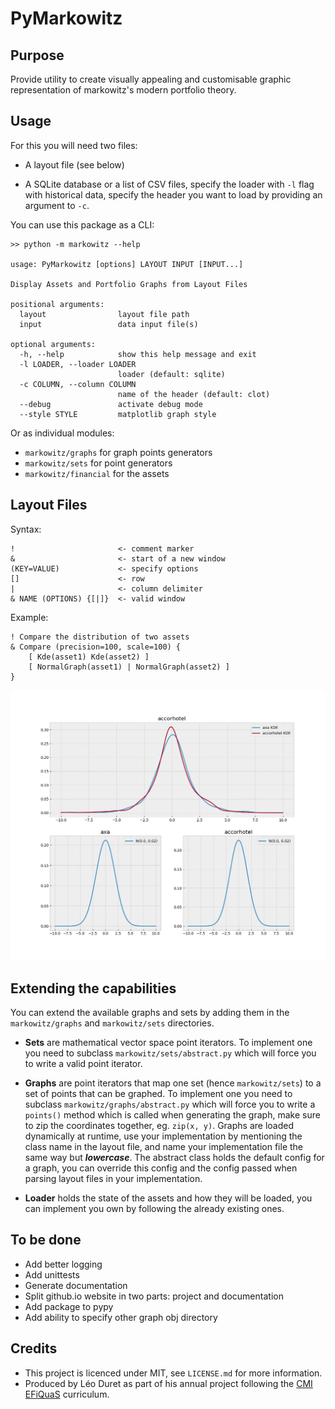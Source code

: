 # PyMarkowitz

## Purpose

Provide utility to create visually appealing and customisable graphic representation of markowitz's
modern portfolio theory.

## Usage

For this you will need two files:

- A layout file (see below)

- A SQLite database or a list of CSV files, specify the loader with `-l` flag with historical data,
  specify the header you want to load by providing an argument to `-c`.

You can use this package as a CLI:

```
>> python -m markowitz --help

usage: PyMarkowitz [options] LAYOUT INPUT [INPUT...]

Display Assets and Portfolio Graphs from Layout Files

positional arguments:
  layout                layout file path
  input                 data input file(s)

optional arguments:
  -h, --help            show this help message and exit
  -l LOADER, --loader LOADER
                        loader (default: sqlite)
  -c COLUMN, --column COLUMN
                        name of the header (default: clot)
  --debug               activate debug mode
  --style STYLE         matplotlib graph style
```

Or as individual modules:

- `markowitz/graphs` for graph points generators
- `markowitz/sets` for point generators
- `markowitz/financial` for the assets

## Layout Files

Syntax:

```
!						<- comment marker
&						<- start of a new window
(KEY=VALUE)				<- specify options
[]						<- row
|						<- column delimiter
& NAME (OPTIONS) {[|]}  <- valid window
```

Example:

```
! Compare the distribution of two assets
& Compare (precision=100, scale=100) {
	[ Kde(asset1) Kde(asset2) ]
	[ NormalGraph(asset1) | NormalGraph(asset2) ]
}
```

![Example Output](docs/img/example.png)

## Extending the capabilities

You can extend the available graphs and sets by adding them in the `markowitz/graphs` and
`markowitz/sets` directories.

- **Sets** are mathematical vector space point iterators. To implement one you need to subclass
  `markowitz/sets/abstract.py` which will force you to write a valid point iterator.

- **Graphs** are point iterators that map one set (hence `markowitz/sets`) to a set of points that
  can be graphed. To implement one you need to subclass `markowitz/graphs/abstract.py` which will
  force you to write a `points()` method which is called when generating the graph, make sure to zip
  the coordinates together, eg. `zip(x, y)`. Graphs are loaded dynamically at runtime, use your
  implementation by mentioning the class name in the layout file, and name your implementation file
  the same way but **_lowercase_**. The abstract class holds the default config for a graph, you can
  override this config and the config passed when parsing layout files in your implementation.

- **Loader** holds the state of the assets and how they will be loaded, you can implement you own by
  following the already existing ones.

## To be done

- Add better logging
- Add unittests
- Generate documentation
- Split github.io website in two parts: project and documentation
- Add package to pypy
- Add ability to specify other graph obj directory

## Credits

- This project is licenced under MIT, see `LICENSE.md` for more information.
- Produced by Léo Duret as part of his annual project following the
  [CMI EFiQuaS](cmi-efiquas.u-paris2.fr) curriculum.
